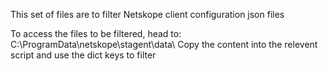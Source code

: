 This set of files are to filter Netskope client configuration json files

To access the files to be filtered, head to:
  C:\ProgramData\netskope\stagent\data\ 
Copy the content into the relevent script and use the dict keys to filter
